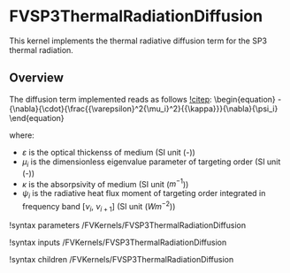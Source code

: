 # FVSP3ThermalRadiationDiffusion

This kernel implements the thermal radiative diffusion term for the SP3 thermal radiation.

## Overview

The diffusion term implemented reads as follows [!citep](larsen2002):
\begin{equation}
-{\nabla}{\cdot}{\frac{{\varepsilon}^2{\mu_i}^2}{{\kappa}}}{\nabla}{\psi_i}
\end{equation}

where:

- $\varepsilon$ is the optical thickenss of medium (SI unit (-))
- $\mu_i$ is the dimensionless eigenvalue parameter of targeting order (SI unit (-))
- $\kappa$ is the absorpsivity of medium (SI unit ($m^{-1}$))
- $\psi_i$ is the radiative heat flux moment of targeting order integrated in frequency band \[$\nu_i$, $\nu_{i+1}$\] (SI unit ($W m^{-2}$))

!syntax parameters /FVKernels/FVSP3ThermalRadiationDiffusion

!syntax inputs /FVKernels/FVSP3ThermalRadiationDiffusion

!syntax children /FVKernels/FVSP3ThermalRadiationDiffusion
